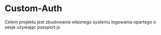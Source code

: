 # Custom-Auth

Celem projektu jest zbudowanie własnego systemu logowania opartego o sesje używając passport.js 
